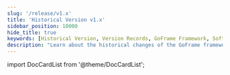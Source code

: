 ```yaml
---
slug: '/release/v1.x'
title: 'Historical Version v1.x'
sidebar_position: 10000
hide_title: true
keywords: [Historical Version, Version Records, GoFrame Framework, Software Update, Feature Improvement, Bug Fixes, v1.x, Version Release, Upgrade Notes, Technical Documentation]
description: "Learn about the historical changes of the GoFrame framework V1.x versions, covering feature improvements and bug fixes across multiple versions. Detailed records of each version's release content help developers quickly understand the changes and potential impacts brought by new versions."
---
```


import DocCardList from '@theme/DocCardList';

<DocCardList />